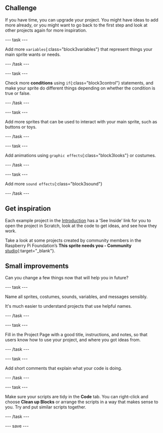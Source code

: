 ## Challenge

If you have time, you can upgrade your project. You might have ideas to add more already, or you might want to go back to the first step and look at other projects again for more inspiration.

--- task ---

Add more `variables`{:class="block3variables"} that represent things your main sprite wants or needs.

--- /task ---

--- task ---

Check more **conditions** using `if`{:class="block3control"} statements, and make your sprite do different things depending on whether the condition is true or false.

--- /task ---

--- task ---

Add more sprites that can be used to interact with your main sprite, such as buttons or toys.

--- /task ---

--- task ---

Add animations using `graphic effects`{:class="block3looks"} or costumes.

--- /task ---

--- task ---

Add more `sound effects`{:class="block3sound"}

--- /task ---

## Get inspiration

Each example project in the [Introduction](.) has a ‘See Inside’ link for you to open the project in Scratch, look at the code to get ideas, and see how they work.

Take a look at some projects created by community members in the Raspberry Pi Foundation’s **This sprite needs you - Community** [studio](https://scratch.mit.edu/studios/29722869/){:target="_blank"}.

## Small improvements

Can you change a few things now that will help you in future? 

--- task ---

Name all sprites, costumes, sounds, variables, and messages sensibly. 

It's much easier to understand projects that use helpful names.

--- /task ---

--- task ---

Fill in the Project Page with a good title, instructions, and notes, so that users know how to use your project, and where you got ideas from.

--- /task ---

--- task ---

Add short comments that explain what your code is doing.

--- /task ---

--- task ---

Make sure your scripts are tidy in the **Code** tab. You can right-click and choose **Clean up Blocks** or arrange the scripts in a way that makes sense to you. Try and put similar scripts together.

--- /task ---

--- save ---

